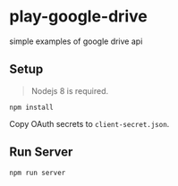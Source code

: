 # play-google-drive
simple examples of google drive api

## Setup

> Nodejs 8 is required.

```
npm install
```

Copy OAuth secrets to `client-secret.json`.

## Run Server

```
npm run server
```

